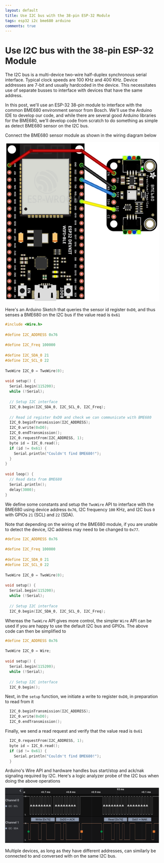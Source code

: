 ```yaml
---
layout: default
title: Use I2C bus with the 38-pin ESP-32 Module
tags: esp32 i2c bme680 arduino
comments: true
---
```

# Use I2C bus with the 38-pin ESP-32 Module

The I2C bus is a multi-device two-wire half-duplex synchronous serial interface. Typical clock speeds are 100 KHz and 400 KHz. Device addresses are 7-bit and usually hardcoded in the device. This necessitates use of separate busses to interface with devices that have the same address.

In this post, we'll use an ESP-32 38-pin module to interface with the common BME680 environment sensor from Bosch. We'll use the Arduino IDE to develop our code, and while there are several good Arduino libraries for the BME680, we'll develop code from scratch to do something as simple as detect BME680 sensor on the I2C bus.

Connect the BME680 sensor module as shown in the wiring diagram below

![Wiring Diagram](/assets/img/esp32-38-pin-bme680-i2c.png)

Here's an Arduino Sketch that queries the sensor id register `0xD0`, and thus senses a BME680 on the I2C bus if the value read is `0x61`

```c++
#include <Wire.h>

#define I2C_ADDRESS 0x76

#define I2C_Freq 100000

#define I2C_SDA_0 21
#define I2C_SCL_0 22

TwoWire I2C_0 = TwoWire(0);

void setup() {
  Serial.begin(115200);
  while (!Serial);

  // Setup I2C interface
  I2C_0.begin(I2C_SDA_0, I2C_SCL_0, I2C_Freq);

  // Read id register 0xD0 and check we can communicate with BME680
  I2C_0.beginTransmission(I2C_ADDRESS);
  I2C_0.write(0xD0);
  I2C_0.endTransmission();
  I2C_0.requestFrom(I2C_ADDRESS, 1);
  byte id = I2C_0.read();
  if (id != 0x61) {
    Serial.println("Couldn't find BME680!");
  }
}

void loop() {
  // Read data from BME680
  Serial.println();
  delay(3000);
}
```

We define some constants and setup the `TwoWire` API to interface with the BME680 using device address `0x76`, I2C frequency `100` KHz, and I2C bus `0` with GPIOs `21` (SCL) and `22` (SDA).

Note that depending on the wiring of the BME680 module, if you are unable to detect the device, I2C address may need to be changed to `0x77`.

```c++
#define I2C_ADDRESS 0x76

#define I2C_Freq 100000

#define I2C_SDA_0 21
#define I2C_SCL_0 22

TwoWire I2C_0 = TwoWire(0);

void setup() {
  Serial.begin(115200);
  while (!Serial);

  // Setup I2C interface
  I2C_0.begin(I2C_SDA_0, I2C_SCL_0, I2C_Freq);
```

Whereas the `TwoWire` API gives more control, the simpler `Wire` API can be used if you are happy to use the default I2C bus and GPIOs. The above code can then be simplified to

```c++
#define I2C_ADDRESS 0x76

TwoWire I2C_0 = Wire;

void setup() {
  Serial.begin(115200);
  while (!Serial);

  // Setup I2C interface
  I2C_0.begin();
```

Next, in the `setup` function, we initiate a write to register `0xD0`, in preparation to read from it

```c++
  I2C_0.beginTransmission(I2C_ADDRESS);
  I2C_0.write(0xD0);
  I2C_0.endTransmission();
```

Finally, we send a read request and verify that the value read is `0x61`

```c++
  I2C_0.requestFrom(I2C_ADDRESS, 1);
  byte id = I2C_0.read();
  if (id != 0x61) {
    Serial.println("Couldn't find BME680!");
  }
```

Arduino's Wire API and hardware handles bus start/stop and ack/nak signaling required by I2C.  Here's a logic analyzer probe of the I2C bus when doing the above operations

![I2C bus analysis](/assets/img/esp32-arduino-bme680-i2c.png)

Multiple devices, as long as they have different addresses, can similarly be connected to and conversed with on the same I2C bus.
